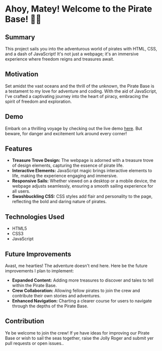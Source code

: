 # Ahoy, Matey! Welcome to the Pirate Base! 🏴‍☠️

## Summary

This project sails you into the adventurous world of pirates with HTML, CSS, and a dash of JavaScript! It's not just a webpage; it's an immersive experience where freedom reigns and treasures await.

## Motivation

Set amidst the vast oceans and the thrill of the unknown, the Pirate Base is a testament to my love for adventure and coding. With the aid of JavaScript, I've crafted a captivating journey into the heart of piracy, embracing the spirit of freedom and exploration.

## Demo

Embark on a thrilling voyage by checking out the live demo [here](https://jolly-roger-venture-green.vercel.app/). But beware, for danger and excitement lurk around every corner!

## Features

- **Treasure Trove Design:** The webpage is adorned with a treasure trove of design elements, capturing the essence of pirate life.
- **Interactive Elements:** JavaScript magic brings interactive elements to life, making the experience engaging and immersive.
- **Responsive Sails:** Whether viewed on a desktop or a mobile device, the webpage adjusts seamlessly, ensuring a smooth sailing experience for all users.
- **Swashbuckling CSS:** CSS styles add flair and personality to the page, reflecting the bold and daring nature of pirates.

## Technologies Used

- HTML5
- CSS3
- JavaScript

## Future Improvements

Avast, me hearties! The adventure doesn't end here. Here be the future improvements I plan to implement:

- **Expanded Content:** Adding more treasures to discover and tales to tell within the Pirate Base.
- **Crew Collaboration:** Allowing fellow pirates to join the crew and contribute their own stories and adventures.
- **Enhanced Navigation:** Charting a clearer course for users to navigate through the depths of the Pirate Base.

## Contribution

Ye be welcome to join the crew! If ye have ideas for improving our Pirate Base or wish to sail the seas together, raise the Jolly Roger and submit yer pull requests or open issues..
